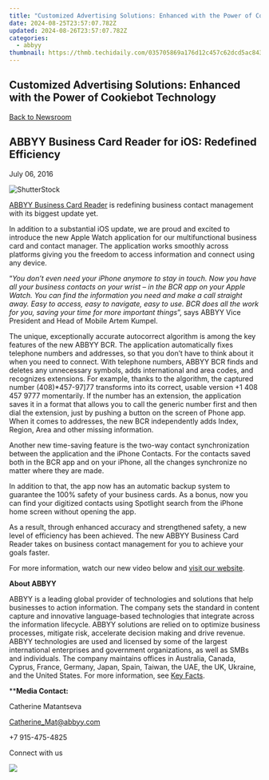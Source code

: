 ```yaml
---
title: "Customized Advertising Solutions: Enhanced with the Power of Cookiebot Technology"
date: 2024-08-25T23:57:07.782Z
updated: 2024-08-26T23:57:07.782Z
categories:
  - abbyy
thumbnail: https://thmb.techidaily.com/035705869a176d12c457c62dcd5ac8433382a242da2e6ee8d5c9aeccc24af52d.jpg
---
```


## Customized Advertising Solutions: Enhanced with the Power of Cookiebot Technology

[Back to Newsroom](https://tools.techidaily.com/abbyy/products/)

## ABBYY Business Card Reader for iOS: Redefined Efficiency

July 06, 2016

![ShutterStock](https://content.abbyy.com/-/media/project/abbyy/abbyy/branchtemplates/shutterstock_1272462163_1296-x-729.jpg?h=729&iar=0&w=1296)

[ABBYY Business Card Reader](https://itunes.apple.com/app/id898215947) is redefining business contact management with its biggest update yet.

In addition to a substantial iOS update, we are proud and excited to introduce the new Apple Watch application for our multifunctional business card and contact manager. The application works smoothly across platforms giving you the freedom to access information and connect using any device.

“_You don’t even need your iPhone anymore to stay in touch. Now you have all your business contacts on your wrist – in the BCR app on your Apple Watch. You can find the information you need and make a call straight away. Easy to access, easy to navigate, easy to use. BCR does all the work for you, saving your time for more important things_”, says ABBYY Vice President and Head of Mobile Artem Kumpel.

The unique, exceptionally accurate autocorrect algorithm is among the key features of the new ABBYY BCR. The application automatically fixes telephone numbers and addresses, so that you don’t have to think about it when you need to connect. With telephone numbers, ABBYY BCR finds and deletes any unnecessary symbols, adds international and area codes, and recognizes extensions. For example, thanks to the algorithm, the captured number (408)\*457-97\]77 transforms into its correct, usable version +1 408 457 9777 momentarily. If the number has an extension, the application saves it in a format that allows you to call the generic number first and then dial the extension, just by pushing a button on the screen of Phone app. When it comes to addresses, the new BCR independently adds Index, Region, Area and other missing information.

Another new time-saving feature is the two-way contact synchronization between the application and the iPhone Contacts. For the contacts saved both in the BCR app and on your iPhone, all the changes synchronize no matter where they are made.

In addition to that, the app now has an automatic backup system to guarantee the 100% safety of your business cards. As a bonus, now you can find your digitized contacts using Spotlight search from the iPhone home screen without opening the app.

As a result, through enhanced accuracy and strengthened safety, a new level of efficiency has been achieved. The new ABBYY Business Card Reader takes on business contact management for you to achieve your goals faster.

For more information, watch our new video below and [visit our website](http://www.abbyybcr.com/).

**About ABBYY**

ABBYY is a leading global provider of technologies and solutions that help businesses to action information. The company sets the standard in content capture and innovative language-based technologies that integrate across the information lifecycle. ABBYY solutions are relied on to optimize business processes, mitigate risk, accelerate decision making and drive revenue. ABBYY technologies are used and licensed by some of the largest international enterprises and government organizations, as well as SMBs and individuals. The company maintains offices in Australia, Canada, Cyprus, France, Germany, Japan, Spain, Taiwan, the UAE, the UK, Ukraine, and the United States. For more information, see [Key Facts](https://tools.techidaily.com/abbyy/products/).

****Media Contact:**

Catherine Matantseva

[Catherine\_Mat@abbyy.com](https://tools.techidaily.com/abbyy/products/)

+7 915-475-4825

Connect with us

<ins class="adsbygoogle"
     style="display:block"
     data-ad-format="autorelaxed"
     data-ad-client="ca-pub-7571918770474297"
     data-ad-slot="1223367746"></ins>



<ins class="adsbygoogle"
     style="display:block"
     data-ad-client="ca-pub-7571918770474297"
     data-ad-slot="8358498916"
     data-ad-format="auto"
     data-full-width-responsive="true"></ins>

<!-- affiliate ads begin -->
<a href="https://shop.systoolsgroup.com/affiliate.php?ACCOUNT=SYSTOOBY&AFFILIATE=108875&PATH=https%3A%2F%2Fwww.systoolsgroup.com%3FAFFILIATE%3D108875%26RESOURCE%3DSysTools%2BGmail%2BBackup"><img src="https://www.systoolsgroup.com/box/gmail-backup.png" border="0"></a>
<!-- affiliate ads end -->

